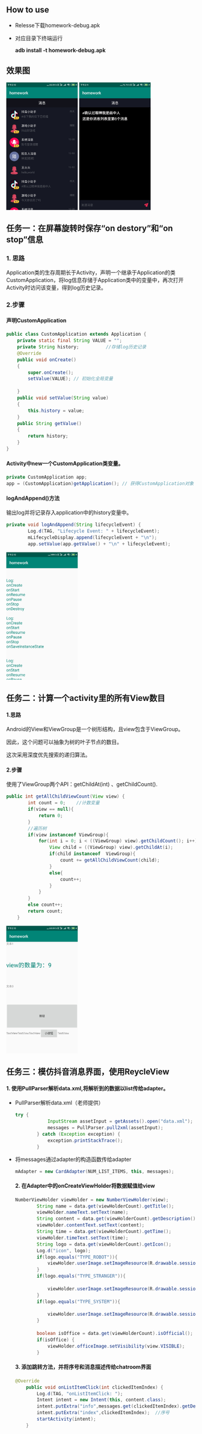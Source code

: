 ## How to use

- Relesse下载homework-debug.apk

- 对应目录下终端运行

  **adb install -t homework-debug.apk**

## 效果图

<img src="ex3_1.jpg" style="zoom: 33%;" />

<img src="ex3_2.jpg" style="zoom:33%;" />

## 任务一：在屏幕旋转时保存“on destory”和“on stop”信息

### 1. 思路

Application类的生存周期长于Activity，声明一个继承于Application的类CustomApplication，将log信息存储于Application类中的变量中，再次打开Activity时访问该变量，得到log历史记录。

### 2.步骤

#### 声明CustomApplication

```java
public class CustomApplication extends Application {
    private static final String VALUE = "";
    private String history;          //存储log历史记录
    @Override
    public void onCreate()
    {
        super.onCreate();
        setValue(VALUE); // 初始化全局变量

    }
    public void setValue(String value)
    {
        this.history = value;
    }
    public String getValue()
    {
        return history;
    }
}
```

#### Activity中new一个CustomApplication类变量。

```java
private CustomApplication app;
app = (CustomApplication)getApplication(); // 获得CustomApplication对象
```

#### logAndAppend()方法

输出log并将记录存入application中的history变量中。

```java
private void logAndAppend(String lifecycleEvent) {
        Log.d(TAG, "Lifecycle Event: " + lifecycleEvent);
        mLifecycleDisplay.append(lifecycleEvent + "\n");
        app.setValue(app.getValue() + "\n" + lifecycleEvent);
```

<img src="ex1.jpg" style="zoom:33%;" />

## 任务二：计算一个activity里的所有View数目

#### 1.思路

Android的View和ViewGroup是一个树形结构，且view包含于ViewGroup。

因此，这个问题可以抽象为树的叶子节点的数目。

这次采用深度优先搜索的递归算法。

#### 2.步骤

使用了ViewGroup两个API：getChildAt(int) 、getChildCount().

```java
public int getAllChildViewCount(View view) {
        int count = 0;    //计数变量
        if(view == null){
            return 0;
        }
        //遍历树
        if(view instanceof ViewGroup){
            for(int i = 0; i < ((ViewGroup) view).getChildCount(); i++){
                View child = ((ViewGroup) view).getChildAt(i);
                if(child instanceof  ViewGroup){
                    count += getAllChildViewCount(child);
                }
                else{
                    count++;
                }
            }
        }
        else count++;
        return count;
    }
```

<img src="ex2.jpg" style="zoom:33%;" />

## 任务三：模仿抖音消息界面，使用ReycleView

#### 1. 使用PullParser解析data.xml,将解析到的数据以list传给adapter。

- PullParser解析data.xml（老师提供）

  ```Java
  try {
              InputStream assetInput = getAssets().open("data.xml");
              messages = PullParser.pull2xml(assetInput);
          } catch (Exception exception) {
              exception.printStackTrace();
          }
  ```

- 将messages通过adapter的构造函数传给adapter

  ```java
  mAdapter = new CardAdapter(NUM_LIST_ITEMS, this, messages);
  ```

  #### 2. 在Adapter中的onCreateViewHolder将数据赋值给view

  ```java
  NumberViewHolder viewHolder = new NumberViewHolder(view);
          String name = data.get(viewHolderCount).getTitle();
          viewHolder.nameText.setText(name);
          String content = data.get(viewHolderCount).getDescription();
          viewHolder.contentText.setText(content);
          String time = data.get(viewHolderCount).getTime();
          viewHolder.timeText.setText(time);
          String logo = data.get(viewHolderCount).getIcon();
          Log.d("icon", logo);
          if(logo.equals("TYPE_ROBOT")){
              viewHolder.userImage.setImageResource(R.drawable.session_robot);
          }
          if(logo.equals("TYPE_STRANGER")){
  
              viewHolder.userImage.setImageResource(R.drawable.session_stranger);
          }
          if(logo.equals("TYPE_SYSTEM")){
  
              viewHolder.userImage.setImageResource(R.drawable.session_system_notice);
          }
  
          boolean isOffice = data.get(viewHolderCount).isOfficial();
          if(isOffice) {
              viewHolder.officeImage.setVisibility(view.VISIBLE);
          }
  ```

  #### 3. 添加跳转方法，并将序号和消息描述传给chatroom界面

  ```Java
  @Override
      public void onListItemClick(int clickedItemIndex) {
          Log.d(TAG, "onListItemClick: ");
          Intent intent = new Intent(this, content.class);
          intent.putExtra("info",messages.get(clickedItemIndex).getDescription());
          intent.putExtra("index",clickedItemIndex);  //序号
          startActivity(intent);
      }
  ```

  